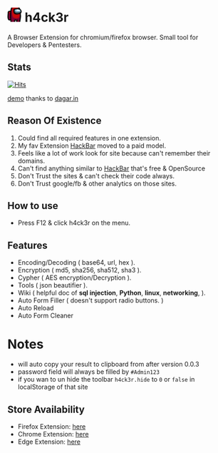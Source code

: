 # ![Icon](./assets/icons/icon-32.png) h4ck3r
A Browser Extension for chromium/firefox browser. Small tool for Developers & Pentesters.

## Stats
[![Hits](https://hits.seeyoufarm.com/api/count/incr/badge.svg?url=https%3A%2F%2Fgithub.com%2F4nkitd%2Fh4ck3r&count_bg=%2379C83D&title_bg=%23555555&icon=&icon_color=%23E7E7E7&title=hits&edge_flat=false)](https://github.com/4nkitd)

[demo]( https://dagar.in/demo/h4ck3r/ ) thanks to [dagar.in](https://dagar.in/demo/h4ck3r/)
## Reason Of Existence

1. Could find all required features in one extension.
1. My fav Extension [HackBar](https://chrome.google.com/webstore/detail/hackbar/djmoeoifnlhjolebkehmpaocfnipknbh) moved to a paid model.
1. Feels like a lot of work look for site because can't remember their domains.
1. Can't find anything similar to [HackBar](https://chrome.google.com/webstore/detail/hackbar/djmoeoifnlhjolebkehmpaocfnipknbh) that's free & OpenSource
1. Don't Trust the sites & can't check their code always.
1. Don't Trust google/fb & other analytics on those sites.

## How to use 
* Press F12 & click h4ck3r on the menu.

## Features 
* Encoding/Decoding ( base64, url, hex ).
* Encryption ( md5, sha256, sha512, sha3 ).
* Cypher ( AES encryption/Decryption ).
* Tools ( json beautifier ).
* Wiki ( helpful doc of **sql injection**, **Python**, **linux**, **networking**,  ).
* Auto Form Filler ( doesn't support radio buttons. )
* Auto Reload
* Auto Form Cleaner 

# Notes
* will auto copy your result to clipboard from after version 0.0.3
* password field will always be filled by ```#Admin123```
* if you wan to un hide the toolbar ```h4ck3r.hide``` to ```0``` or ```false``` in localStorage of that site
## Store Availability
* Firefox Extension: [here](https://addons.mozilla.org/en-US/firefox/addon/h4ck3r-d/)
* Chrome Extension: [here](https://chrome.google.com/webstore/detail/h4ck3r/kmnlfjgamfnhcmpfnmgpiapacncdipad)
* Edge Extension: [here](https://microsoftedge.microsoft.com/addons/detail/h4ck3r/eglafmgecldkdjfodkjgcpepkodndgdg)
